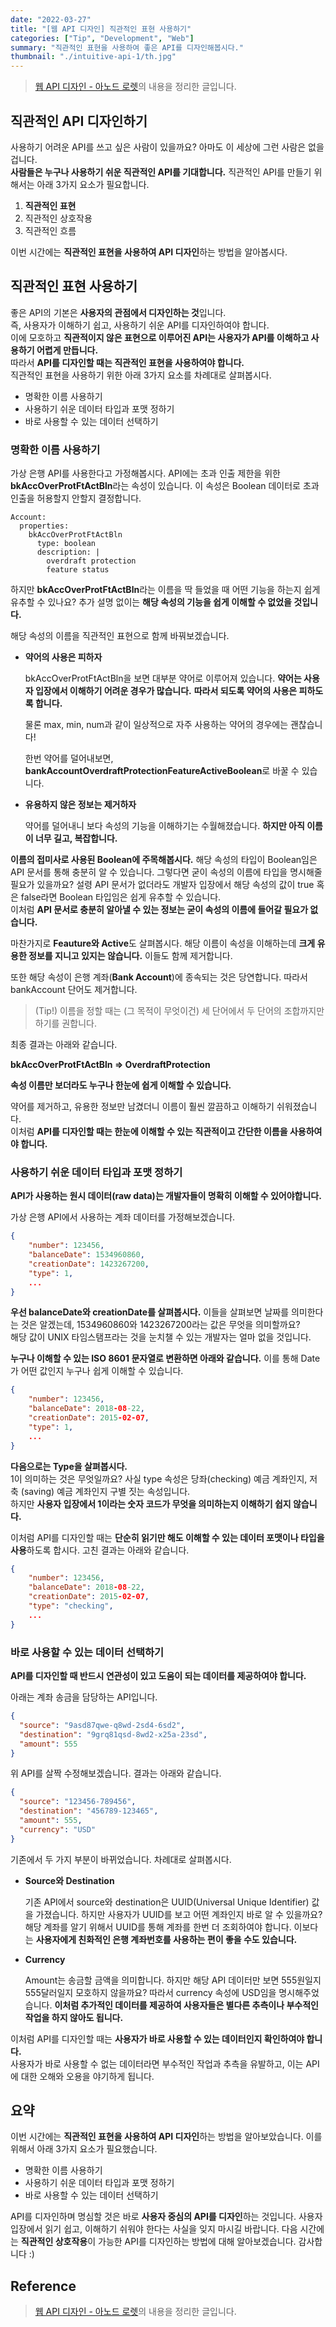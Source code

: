 ```yaml
---
date: "2022-03-27"
title: "[웹 API 디자인] 직관적인 표현 사용하기"
categories: ["Tip", "Development", "Web"]
summary: "직관적인 표현을 사용하여 좋은 API를 디자인해봅시다."
thumbnail: "./intuitive-api-1/th.jpg"
---
```


> [웹 API 디자인 - 아노드 로렛](http://www.kyobobook.co.kr/product/detailViewKor.laf?mallGb=KOR&ejkGb=KOR&barcode=9788931463224)의 내용을 정리한 글입니다.

## 직관적인 API 디자인하기

사용하기 어려운 API를 쓰고 싶은 사람이 있을까요? 아마도 이 세상에 그런 사람은 없을겁니다.  
**사람들은 누구나 사용하기 쉬운 직관적인 API를 기대합니다.** 직관적인 API를 만들기 위해서는 아래 3가지 요소가 필요합니다.

1. **직관적인 표현**
2. 직관적인 상호작용
3. 직관적인 흐름

이번 시간에는 **직관적인 표현을 사용하여 API 디자인**하는 방법을 알아봅시다.

## 직관적인 표현 사용하기

좋은 API의 기본은 **사용자의 관점에서 디자인하는 것**입니다.  
즉, 사용자가 이해하기 쉽고, 사용하기 쉬운 API를 디자인하여야 합니다.  
이에 모호하고 **직관적이지 않은 표현으로 이루어진 API는 사용자가 API를 이해하고 사용하기 어렵게 만듭니다.**  
따라서 **API를 디자인할 때는 직관적인 표현을 사용하여야 합니다.**  
직관적인 표현을 사용하기 위한 아래 3가지 요소를 차례대로 살펴봅시다.

- 명확한 이름 사용하기
- 사용하기 쉬운 데이터 타입과 포맷 정하기
- 바로 사용할 수 있는 데이터 선택하기

### 명확한 이름 사용하기

가상 은행 API를 사용한다고 가정해봅시다.
API에는 초과 인출 제한을 위한 **bkAccOverProtFtActBln**라는 속성이 있습니다. 이 속성은 Boolean 데이터로 초과 인출을 허용할지 안할지 결정합니다.

```
Account:
  properties:
    bkAccOverProtFtActBln
      type: boolean
      description: |
        overdraft protection
        feature status
```

하지만 **bkAccOverProtFtActBln**라는 이름을 딱 들었을 때 어떤 기능을 하는지 쉽게 유추할 수 있나요? 추가 설명 없이는 **해당 속성의 기능을 쉽게 이해할 수 없었을 것입니다.**

해당 속성의 이름을 직관적인 표현으로 함께 바꿔보겠습니다.

- **약어의 사용은 피하자**

  bkAccOverProtFtActBln을 보면 대부분 약어로 이루어져 있습니다. **약어는 사용자 입장에서 이해하기 어려운 경우가 많습니다.** **따라서 되도록 약어의 사용은 피하도록 합니다.**

  물론 max, min, num과 같이 일상적으로 자주 사용하는 약어의 경우에는 괜찮습니다!

  한번 약어를 덜어내보면, **bankAccountOverdraftProtectionFeatureActiveBoolean**로 바꿀 수 있습니다.

- **유용하지 않은 정보는 제거하자**

  약어를 덜어내니 보다 속성의 기능을 이해하기는 수월해졌습니다. **하지만 아직 이름이 너무 길고, 복잡합니다.**

**이름의 접미사로 사용된 Boolean에 주목해봅시다.** 해당 속성의 타입이 Boolean임은 API 문서를 통해 충분히 알 수 있습니다. 그렇다면 굳이 속성의 이름에 타입을 명시해줄 필요가 있을까요?
설령 API 문서가 없더라도 개발자 입장에서 해당 속성의 값이 true 혹은 false라면 Boolean 타입임은 쉽게 유추할 수 있습니다.  
이처럼 **API 문서로 충분히 알아낼 수 있는 정보는 굳이 속성의 이름에 들어갈 필요가 없습니다.**

마찬가지로 **Feauture와 Active**도 살펴봅시다. 해당 이름이 속성을 이해하는데 **크게 유용한 정보를 지니고 있지는 않습니다.** 이들도 함께 제거합니다.

또한 해당 속성이 은행 계좌(**Bank Account**)에 종속되는 것은 당연합니다. 따라서 bankAccount 단어도 제거합니다.

> (Tip!) 이름을 정할 때는 (그 목적이 무엇이건) 세 단어에서 두 단어의 조합까지만 하기를 권합니다.

최종 결과는 아래와 같습니다.

**bkAccOverProtFtActBln => OverdraftProtection**

**속성 이름만 보더라도 누구나 한눈에 쉽게 이해할 수 있습니다.**

약어를 제거하고, 유용한 정보만 남겼더니 이름이 훨씬 깔끔하고 이해하기 쉬워졌습니다.  
이처럼 **API를 디자인할 때는 한눈에 이해할 수 있는 직관적이고 간단한 이름을 사용하여야 합니다.**

### 사용하기 쉬운 데이터 타입과 포맷 정하기

**API가 사용하는 원시 데이터(raw data)는 개발자들이 명확히 이해할 수 있어야합니다.**

가상 은행 API에서 사용하는 계좌 데이터를 가정해보겠습니다.

```json
{
    "number": 123456,
    "balanceDate": 1534960860,
    "creationDate": 1423267200,
    "type": 1,
    ...
}
```

**우선 balanceDate와 creationDate를 살펴봅시다.**
이들을 살펴보면 날짜를 의미한다는 것은 알겠는데, 1534960860와 1423267200라는 값은 무엇을 의미할까요?  
해당 값이 UNIX 타임스탬프라는 것을 눈치챌 수 있는 개발자는 얼마 없을 것입니다.

**누구나 이해할 수 있는 ISO 8601 문자열로 변환하면 아래와 같습니다.**
이를 통해 Date가 어떤 값인지 누구나 쉽게 이해할 수 있습니다.

```json
{
    "number": 123456,
    "balanceDate": 2018-08-22,
    "creationDate": 2015-02-07,
    "type": 1,
    ...
}
```

**다음으로는 Type을 살펴봅시다.**  
1이 의미하는 것은 무엇일까요? 사실 type 속성은 당좌(checking) 예금 계좌인지, 저축 (saving) 예금 계좌인지 구별 짓는 속성입니다.  
하지만 **사용자 입장에서 1이라는 숫자 코드가 무엇을 의미하는지 이해하기 쉽지 않습니다.**

이처럼 API를 디자인할 때는 **단순히 읽기만 해도 이해할 수 있는 데이터 포맷이나 타입을 사용**하도록 합시다.
고친 결과는 아래와 같습니다.

```json
{
    "number": 123456,
    "balanceDate": 2018-08-22,
    "creationDate": 2015-02-07,
    "type": "checking",
    ...
}
```

### 바로 사용할 수 있는 데이터 선택하기

**API를 디자인할 때 반드시 연관성이 있고 도움이 되는 데이터를 제공하여야 합니다.**

아래는 계좌 송금을 담당하는 API입니다.

```json
{
  "source": "9asd87qwe-q8wd-2sd4-6sd2",
  "destination": "9grq81qsd-8wd2-x25a-23sd",
  "amount": 555
}
```

위 API를 살짝 수정해보겠습니다. 결과는 아래와 같습니다.

```json
{
  "source": "123456-789456",
  "destination": "456789-123465",
  "amount": 555,
  "currency": "USD"
}
```

기존에서 두 가지 부분이 바뀌었습니다. 차례대로 살펴봅시다.

- **Source와 Destination**

  기존 API에서 source와 destination은 UUID(Universal Unique Identifier) 값을 가졌습니다. 하지만 사용자가 UUID를 보고 어떤 계좌인지 바로 알 수 있을까요?
  해당 계좌를 알기 위해서 UUID를 통해 계좌를 한번 더 조회하여야 합니다. 이보다는 **사용자에게 친화적인 은행 계좌번호를 사용하는 편이 좋을 수도 있습니다.**

- **Currency**

  Amount는 송금할 금액을 의미합니다. 하지만 해당 API 데이터만 보면 555원일지 555달러일지 모호하지 않을까요?
  따라서 currency 속성에 USD임을 명시해주었습니다. **이처럼 추가적인 데이터를 제공하여 사용자들은 별다른 추측이나 부수적인 작업을 하지 않아도 됩니다.**

이처럼 API를 디자인할 때는 **사용자가 바로 사용할 수 있는 데이터인지 확인하여야 합니다.**  
사용자가 바로 사용할 수 없는 데이터라면 부수적인 작업과 추측을 유발하고, 이는 API에 대한 오해와 오용을 야기하게 됩니다.

## 요약

이번 시간에는 **직관적인 표현을 사용하여 API 디자인**하는 방법을 알아보았습니다.
이를 위해서 아래 3가지 요소가 필요했습니다.

- 명확한 이름 사용하기
- 사용하기 쉬운 데이터 타입과 포맷 정하기
- 바로 사용할 수 있는 데이터 선택하기

API를 디자인하며 명심할 것은 바로 **사용자 중심의 API를 디자인**하는 것입니다. 사용자 입장에서 읽기 쉽고, 이해하기 쉬워야 한다는 사실을 잊지 마시길 바랍니다.
다음 시간에는 **직관적인 상호작용**이 가능한 API를 디자인하는 방법에 대해 알아보겠습니다. 감사합니다 :)

## Reference

> [웹 API 디자인 - 아노드 로렛](http://www.kyobobook.co.kr/product/detailViewKor.laf?mallGb=KOR&ejkGb=KOR&barcode=9788931463224)의 내용을 정리한 글입니다.
